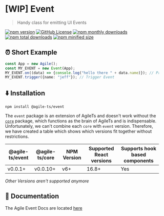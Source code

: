 # [WIP] Event

> Handy class for emitting UI Events

<a href="https://npm.im/@agile-ts/event">
  <img src="https://img.shields.io/npm/v/@agile-ts/event.svg" alt="npm version"/></a>
 <a href="https://github.com/agile-ts/agile">
  <img src="https://img.shields.io/github/license/agile-ts/agile.svg" alt="GitHub License"/></a>
<a href="https://npm.im/@agile-ts/event">
  <img src="https://img.shields.io/npm/dm/@agile-ts/event.svg" alt="npm monthly downloads"/></a>
<a href="https://npm.im/@agile-ts/event">
  <img src="https://img.shields.io/npm/dt/@agile-ts/event.svg" alt="npm total downloads"/></a>
<a href="https://npm.im/@agile-ts/event">
  <img src="https://img.shields.io/bundlephobia/min/@agile-ts/event.svg" alt="npm minified size"/></a>
  

## ⏰ Short Example
```ts
const App = new Agile();
const MY_EVENT = new Event(App);
MY_EVENT.on((data) => {console.log("hello there " + data.name)}); // Print 'hello there jeff' if Event gets triggered
MY_EVENT.trigger({name: "jeff"}); // Trigger Event
```


## ⬇️ Installation
```
npm install @agile-ts/event
```
The `event` package is an extension of AgileTs and doesn't work without the [`core`](https://agile-ts.org/docs/core) package,
which functions as the brain of AgileTs and is indispensable.
Unfortunately, we can't combine each `core` with `event` version.
Therefore, we have created a table which shows which versions fit together without restrictions.

| @agile-ts/event       | @agile-ts/core          | NPM Version              | Supported React versions | Supports hook based components    |
| ----------------------| ----------------------- | ------------------------ | -------------------------|---------------------------------- |
| v0.0.1+               | v0.0.10+                | v6+                      | 16.8+                    | Yes                               |
_Other Versions aren't supported anymore_


## 📄 Documentation
The Agile Event Docs are located [here](https://agile-ts.org/docs/)